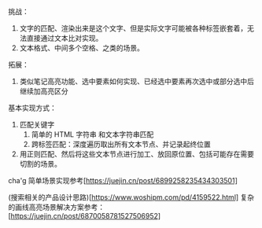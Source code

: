 挑战：
1. 文字的匹配、渲染出来是这个文字、但是实际文字可能被各种标签嵌套着，无法直接通过文本比对实现。
2. 文本格式、中间多个空格、之类的场景。

拓展：
1. 类似笔记高亮功能、选中要素如何实现、已经选中要素再次选中或部分选中后继续加高亮区分


基本实现方式：
1. 匹配关键字
	1. 简单的 HTML 字符串 和文本字符串匹配
	2. 跨标签匹配：深度遍历取出所有文本节点、并记录起终位置
2. 用正则匹配、然后将这些文本节点进行加工、放回原位置、包括可能存在需要切割的场景。

cha'g
简单场景实现参考[https://juejin.cn/post/6899258235434303501]


(搜索相关的产品设计思路)[https://www.woshipm.com/pd/4159522.html]
复杂的画线高亮场景解决方案参考：[https://juejin.cn/post/6870058781527506952]


